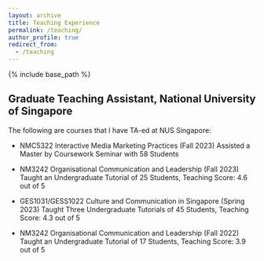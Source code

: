 ```yaml
---
layout: archive
title: Teaching Experience
permalink: /teaching/
author_profile: true
redirect_from:
  - /teaching
---
```


{% include base_path %}

## Graduate Teaching Assistant, National University of Singapore
The following are courses that I have TA-ed at NUS Singapore:

* NMC5322 Interactive Media Marketing Practices (Fall 2023)
Assisted a Master by Coursework Seminar with 58 Students

* NM3242 Organisational Communication and Leadership (Fall 2023)
Taught an Undergraduate Tutorial of 25 Students, Teaching Score: 4.6 out of 5

* GES1031/GESS1022 Culture and Communication in Singapore (Spring 2023)
Taught Three Undergraduate Tutorials of 45 Students, Teaching Score: 4.3 out of 5

* NM3242 Organisational Communication and Leadership (Fall 2022)
Taught an Undergraduate Tutorial of 17 Students, Teaching Score: 3.9 out of 5

